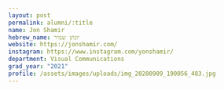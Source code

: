 ```yaml
---
layout: post
permalink: alumni/:title
name: Jon Shamir
hebrew_name: יונתן שמיר
website: https://jonshamir.com/
instagram: https://www.instagram.com/yonshamir/
department: Visual Communications
grad_year: "2021"
profile: /assets/images/uploads/img_20200909_190056_483.jpg
---
```

